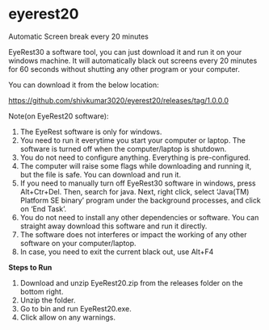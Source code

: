 # eyerest20
Automatic Screen break every 20 minutes

EyeRest30 a software tool, you can just download it and run it on your windows machine. It will automatically black out screens every 20 minutes for 60 seconds without shutting any other program or your computer.

You can download it from the below location:

https://github.com/shivkumar3020/eyerest20/releases/tag/1.0.0.0

Note(on EyeRest20 software):

1. The EyeRest software is only for windows.
2. You need to run it everytime you start your computer or laptop. The software is turned off when the computer/laptop is shutdown.
3. You do not need to configure anything. Everything is pre-configured.
4. The computer will raise some flags while downloading and running it, but the file is safe. You can download and run it.
5. If you need to manually turn off EyeRest30 software in windows, press Alt+Ctr+Del. Then, search for java. Next, right click, select ‘Java(TM) Platform SE binary’ program under the background processes, and click on ‘End Task’.
6. You do not need to install any other dependencies or software. You can straight away download this software and run it directly.
7. The software does not interferes or impact the working of any other software on your computer/laptop.
8. In case, you need to exit the current black out, use Alt+F4

**Steps to Run**

1. Download and unzip EyeRest20.zip from the releases folder on the bottom right.
2. Unzip the folder.
3. Go to bin and run EyeRest20.exe.
4. Click allow on any warnings.
